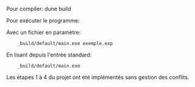 Pour compiler:
    dune build

Pour exécuter le programme:

Avec un fichier en paramètre:
    
        _build/default/main.exe exemple.exp

En lisant depuis l'entrée standard:
    
        _build/default/main.exe

Les étapes 1 à 4 du projet ont été implémentés sans gestion des conflits.
